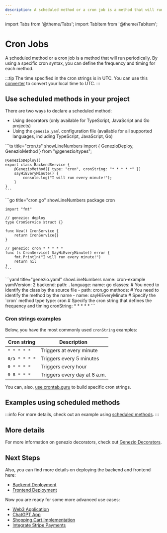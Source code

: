 ```yaml
---
description: A scheduled method or a cron job is a method that will run periodically. By using a specific syntax, you can define the frequency and timing for each method.
---
```


import Tabs from '@theme/Tabs';
import TabItem from '@theme/TabItem';

# Cron Jobs

<head>
  <title>Cron Jobs | Genezio Documentation</title>
</head>
A scheduled method or a cron job is a method that will run periodically. By using a specific cron syntax, you can define the frequency and timing for each method.

:::tip
The time specified in the cron strings is in UTC. You can use this [converter](https://dateful.com/convert/utc) to convert your local time to UTC.
:::

## Use scheduled methods in your project

There are two ways to declare a scheduled method:

- Using decorators (only available for TypeScript, JavaScript and Go projects)
- Using the `genezio.yaml` configuration file (available for all supported languages, including TypeScript, JavaScript, Go)

<Tabs>
  <TabItem value="decorators" label="Decorators (TS/JS)">
    ```ts title="cron.ts" showLineNumbers
    import { GenezioDeploy, GenezioMethod } from "@genezio/types";

    @GenezioDeploy()
    export class BackendService {
        @GenezioMethod({ type: "cron", cronString: "* * * * *" })
        sayHiEveryMinute() {
            console.log("I will run every minute!");
        }
    }
    ```

  </TabItem>
  <TabItem value="comment decorators" label="Decorators (Go)">
    ```go title="cron.go" showLineNumbers
    package cron

    import "fmt"

    // genezio: deploy
    type CronService struct {}

    func New() CronService {
        return CronService{}
    }

    // genezio: cron * * * * *
    func (s CronService) SayHiEveryMinute() error {
        fmt.Println("I will run every minute!")
        return nil
    }
    ```

  </TabItem>
  <TabItem value="yaml" label="Configuration File (All supported languages)">
    ```yaml title="genezio.yaml" showLineNumbers
    name: cron-example
    yamlVersion: 2
    backend:
      path: .
      language:
        name: go
      classes:
        # You need to identify the class by the source file
        - path: cron.go
          methods:
            # You need to identify the method by the name
            - name: sayHiEveryMinute
              # Specify the `cron` method type
              type: cron
              # Specify the cron string that defines the frequency and timing
              cronString: * * * * *
    ```
  </TabItem>
</Tabs>

### Cron strings examples

Below, you have the most commonly used `cronString` examples:

| Cron string   | Description                  |
| ------------- | ---------------------------- |
| `* * * * *`   | Triggers at every minute     |
| `0/5 * * * *` | Triggers every 5 minutes     |
| `0 * * * *`   | Triggers every hour          |
| `0 8 * * *`   | Triggers every day at 8 a.m. |

You can, also, [use crontab.guru](https://crontab.guru/) to build specific cron strings.

## Examples using scheduled methods

:::info
For more details, check out an example using [scheduled methods](https://github.com/Genez-io/genezio-examples/tree/master/javascript/cron).
:::

## More details

For more information on genezio decorators, check out [Genezio Decorators](/docs/genezio-typesafe/genezio-decorators).

## Next Steps

Also, you can find more details on deploying the backend and frontend here:

- [Backend Deployment](/docs/features/backend-deployment)
- [Frontend Deployment](/docs/features/frontend-deployment)

Now you are ready for some more advanced use cases:

- [Web3 Application](https://genezio.com/blog/create-your-first-web3-app/)
- [ChatGPT App](https://genezio.com/blog/create-your-first-app-using-chatgpt/)
- [Shopping Cart Implementation](https://genezio.com/blog/implement-a-shopping-cart-using-typescript-redis-and-react/)
- [Integrate Stripe Payments](https://genezio.com/blog/integrate-stripe-payments/)
